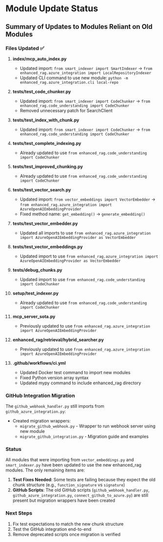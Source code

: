 # Module Update Status

## Summary of Updates to Modules Reliant on Old Modules

### Files Updated ✅

1. **index/mcp_auto_index.py**
   - Updated import: `from smart_indexer import SmartIndexer` → `from enhanced_rag.azure_integration import LocalRepositoryIndexer`
   - Updated CLI command to use new module: `python -m enhanced_rag.azure_integration.cli local-repo`

2. **tests/test_code_chunker.py**
   - Updated import: `from smart_indexer import CodeChunker` → `from enhanced_rag.code_understanding import CodeChunker`
   - Removed unnecessary patch for SearchClient

3. **tests/test_index_with_chunk.py**
   - Updated import: `from smart_indexer import CodeChunker` → `from enhanced_rag.code_understanding import CodeChunker`

4. **tests/test_complete_indexing.py**
   - Already updated to use `from enhanced_rag.code_understanding import CodeChunker`

5. **tests/test_improved_chunking.py**
   - Already updated to use `from enhanced_rag.code_understanding import CodeChunker`

6. **tests/test_vector_search.py**
   - Updated import: `from vector_embeddings import VectorEmbedder` → `from enhanced_rag.azure_integration import AzureOpenAIEmbeddingProvider`
   - Fixed method name: `get_embedding()` → `generate_embedding()`

7. **tests/test_vector_embedder.py**
   - Updated all imports to use `from enhanced_rag.azure_integration import AzureOpenAIEmbeddingProvider as VectorEmbedder`

8. **tests/test_vector_embeddings.py**
   - Updated import to use `from enhanced_rag.azure_integration import AzureOpenAIEmbeddingProvider as VectorEmbedder`

9. **tests/debug_chunks.py**
   - Updated import to use `from enhanced_rag.code_understanding import CodeChunker`

10. **setup/test_indexer.py**
    - Already updated to use `from enhanced_rag.code_understanding import CodeChunker`

11. **mcp_server_sota.py**
    - Previously updated to use `from enhanced_rag.azure_integration import AzureOpenAIEmbeddingProvider`

12. **enhanced_rag/retrieval/hybrid_searcher.py**
    - Previously updated to use `from enhanced_rag.azure_integration import AzureOpenAIEmbeddingProvider`

13. **.github/workflows/ci.yml**
    - Updated Docker test command to import new modules
    - Fixed Python version array syntax
    - Updated mypy command to include enhanced_rag directory

### GitHub Integration Migration

The `github_webhook_handler.py` still imports from `github_azure_integration.py`:
- Created migration wrappers:
  - `migrate_github_webhook.py` - Wrapper to run webhook server using new module
  - `migrate_github_integration.py` - Migration guide and examples

### Status

All modules that were importing from `vector_embeddings.py` and `smart_indexer.py` have been updated to use the new enhanced_rag modules. The only remaining items are:

1. **Test Fixes Needed**: Some tests are failing because they expect the old chunk structure (e.g., `function_signature` vs `signature`)
2. **GitHub Scripts**: The old GitHub scripts (`github_webhook_handler.py`, `github_azure_integration.py`, `connect_github_to_azure.py`) are still present but migration wrappers have been created

### Next Steps

1. Fix test expectations to match the new chunk structure
2. Test the GitHub integration end-to-end
3. Remove deprecated scripts once migration is verified